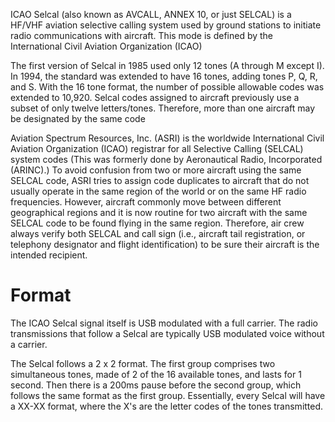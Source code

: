 ICAO Selcal (also known as AVCALL, ANNEX 10, or just SELCAL) is a HF/VHF aviation selective calling system used by ground stations to initiate radio communications with aircraft. This mode is defined by the International Civil Aviation Organization (ICAO)

The first version of Selcal in 1985 used only 12 tones (A through M except I). In 1994, the standard was extended to have 16 tones, adding tones P, Q, R, and S. With the 16 tone format, the number of possible allowable codes was extended to 10,920. Selcal codes assigned to aircraft previously use a subset of only twelve letters/tones. Therefore, more than one aircraft may be designated by the same code

Aviation Spectrum Resources, Inc. (ASRI) is the worldwide International Civil Aviation Organization (ICAO) registrar for all Selective Calling (SELCAL) system codes (This was formerly done by Aeronautical Radio, Incorporated (ARINC).) To avoid confusion from two or more aircraft using the same SELCAL code, ASRI tries to assign code duplicates to aircraft that do not usually operate in the same region of the world or on the same HF radio frequencies. However, aircraft commonly move between different geographical regions and it is now routine for two aircraft with the same SELCAL code to be found flying in the same region. Therefore, air crew always verify both SELCAL and call sign (i.e., aircraft tail registration, or telephony designator and flight identification) to be sure their aircraft is the intended recipient.

# Format
The ICAO Selcal signal itself is USB modulated with a full carrier. The radio transmissions that follow a Selcal are typically USB modulated voice without a carrier.

The Selcal follows a 2 x 2 format. The first group comprises two simultaneous tones, made of 2 of the 16 available tones, and lasts for 1 second. Then there is a 200ms pause before the second group, which follows the same format as the first group. Essentially, every Selcal will have a XX-XX format, where the X's are the letter codes of the tones transmitted.